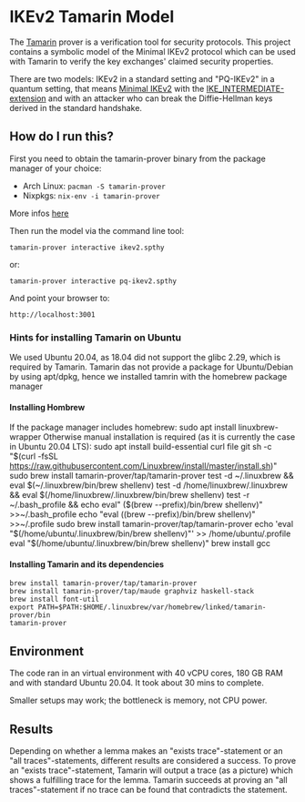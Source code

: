 # IKEv2 Tamarin Model

The [Tamarin](https://tamarin-prover.github.io/) prover is a verification tool
for security protocols. This project contains a symbolic model of the Minimal IKEv2
protocol which can be used with Tamarin to verify the key exchanges' claimed
security properties.

There are two models:
IKEv2 in a standard setting and "PQ-IKEv2" in a quantum setting, that means [Minimal IKEv2](https://datatracker.ietf.org/doc/html/rfc7815) with the [IKE_INTERMEDIATE-extension](https://datatracker.ietf.org/doc/html/draft-ietf-ipsecme-ikev2-intermediate-03) and with an attacker who can break the Diffie-Hellman keys derived in the standard handshake.

## How do I run this?

First you need to obtain the tamarin-prover binary from the package manager
of your choice:
* Arch Linux: `pacman -S tamarin-prover`
* Nixpkgs: `nix-env -i tamarin-prover`

More infos [here](https://tamarin-prover.github.io/manual/book/002_installation.html)

Then run the model via the command line tool:

	tamarin-prover interactive ikev2.spthy
or:

	tamarin-prover interactive pq-ikev2.spthy

And point your browser to:

	http://localhost:3001

### Hints for installing Tamarin on Ubuntu
We used Ubuntu 20.04, as 18.04 did not support the glibc 2.29, which is required by Tamarin.
Tamarin das not provide a package for Ubuntu/Debian by using apt/dpkg, hence we installed tamrin with the homebrew package manager

#### Installing Hombrew
If the package manager includes homebrew:
	sudo apt install linuxbrew-wrapper
Otherwise manual installation is required (as it is currently the case in Ubuntu 20.04 LTS):
	sudo apt install build-essential curl file git
	sh -c "$(curl -fsSL https://raw.githubusercontent.com/Linuxbrew/install/master/install.sh)"
	sudo brew install tamarin-prover/tap/tamarin-prover
	test -d ~/.linuxbrew && eval $(~/.linuxbrew/bin/brew shellenv)
	test -d /home/linuxbrew/.linuxbrew && eval $(/home/linuxbrew/.linuxbrew/bin/brew shellenv)
	test -r ~/.bash_profile && echo eval" ($(brew --prefix)/bin/brew shellenv)" >>~/.bash_profile
	echo "eval $($(brew --prefix)/bin/brew shellenv)" >>~/.profile
	sudo brew install tamarin-prover/tap/tamarin-prover
	echo 'eval "$(/home/ubuntu/.linuxbrew/bin/brew shellenv)"' >> /home/ubuntu/.profile
	eval "$(/home/ubuntu/.linuxbrew/bin/brew shellenv)"
	brew install gcc

#### Installing Tamarin and its dependencies
	brew install tamarin-prover/tap/tamarin-prover
	brew install tamarin-prover/tap/maude graphviz haskell-stack
   	brew install font-util
	export PATH=$PATH:$HOME/.linuxbrew/var/homebrew/linked/tamarin-prover/bin
	tamarin-prover

## Environment

The code ran in an virtual environment with 40 vCPU cores, 180 GB RAM and with standard Ubuntu 20.04. It took about 30 mins to complete.

Smaller setups may work; the bottleneck is memory, not CPU power.

## Results

Depending on whether a lemma makes an "exists trace"-statement or an "all traces"-statements, different results are considered a success.
To prove an "exists trace"-statement, Tamarin will output a trace (as a picture) which shows a fulfilling trace for the lemma.
Tamarin succeeds at proving an "all traces"-statement if no trace can be found that contradicts the statement.
